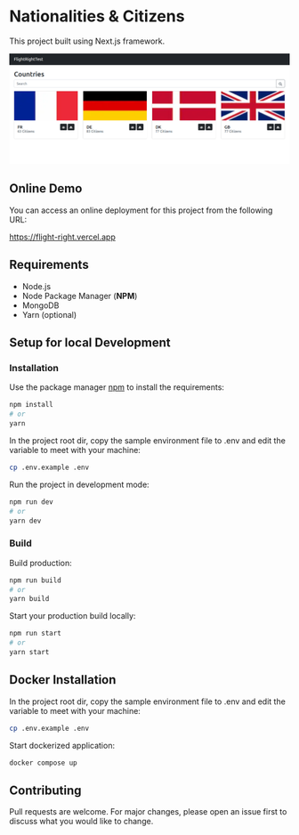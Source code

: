 # Nationalities & Citizens

This project built using Next.js framework.

![home.png](docs/home.png)

## Online Demo

You can access an online deployment for this project from the following URL:

https://flight-right.vercel.app


## Requirements
- Node.js
- Node Package Manager (**NPM**)
- MongoDB
- Yarn (optional)


## Setup for local Development
### Installation
Use the package manager [npm](https://npmjs.com) to install the requirements:

```bash
npm install
# or
yarn
```

In the project root dir, copy the sample environment file to .env and edit the variable to meet with your machine:
```bash
cp .env.example .env
```

Run the project in development mode:
```bash
npm run dev
# or
yarn dev
```

### Build
Build production:
```bash
npm run build
# or
yarn build
```

Start your production build locally:
```bash
npm run start
# or
yarn start
```


## Docker Installation
In the project root dir, copy the sample environment file to .env and edit the variable to meet with your machine:
```bash
cp .env.example .env
```
Start dockerized application:
```bash
docker compose up
```


## Contributing
Pull requests are welcome. For major changes, please open an issue first to discuss what you would like to change.
